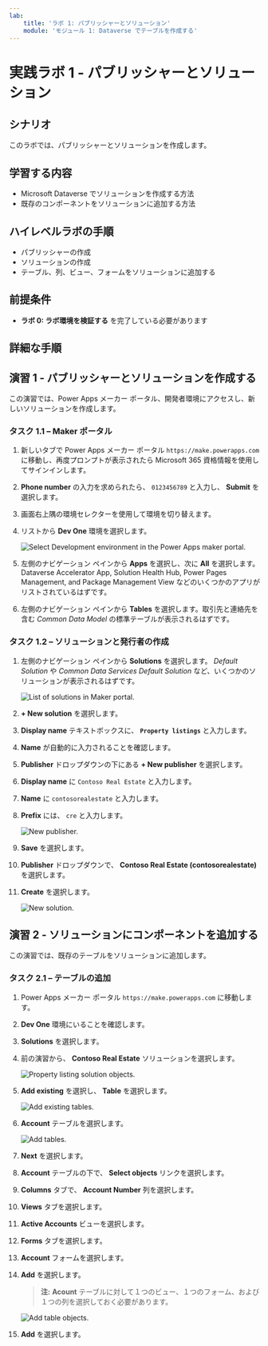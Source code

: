 ```yaml
---
lab:
    title: 'ラボ 1: パブリッシャーとソリューション'
    module: 'モジュール 1: Dataverse でテーブルを作成する'
---
```


# 実践ラボ 1 - パブリッシャーとソリューション

## シナリオ

このラボでは、パブリッシャーとソリューションを作成します。

## 学習する内容

- Microsoft Dataverse でソリューションを作成する方法
- 既存のコンポーネントをソリューションに追加する方法

## ハイレベルラボの手順

- パブリッシャーの作成
- ソリューションの作成
- テーブル、列、ビュー、フォームをソリューションに追加する
  
## 前提条件

- **ラボ 0: ラボ環境を検証する** を完了している必要があります

## 詳細な手順

## 演習 1 - パブリッシャーとソリューションを作成する

この演習では、Power Apps メーカー ポータル、開発者環境にアクセスし、新しいソリューションを作成します。

### タスク 1.1 – Maker ポータル

1. 新しいタブで Power Apps メーカー ポータル `https://make.powerapps.com` に移動し、再度プロンプトが表示されたら Microsoft 365 資格情報を使用してサインインします。

1. **Phone number** の入力を求められたら、 `0123456789` と入力し、 **Submit** を選択します。

1. 画面右上隅の環境セレクターを使用して環境を切り替えます。

1. リストから **Dev One** 環境を選択します。

    ![Select Development environment in the Power Apps maker portal.](../media/select-dev-one-environment.png)

1. 左側のナビゲーション ペインから **Apps** を選択し、次に **All** を選択します。 Dataverse Accelerator App, Solution Health Hub, Power Pages Management, and Package Management View などのいくつかのアプリがリストされているはずです。

1. 左側のナビゲーション ペインから **Tables** を選択します。取引先と連絡先を含む *Common Data Model* の標準テーブルが表示されるはずです。

### タスク 1.2 – ソリューションと発行者の作成

1. 左側のナビゲーション ペインから **Solutions** を選択します。 *Default Solution* や *Common Data Services Default Solution* など、いくつかのソリューションが表示されるはずです。

    ![List of solutions in Maker portal.](../media/solutions-list.png)

1. **+ New solution** を選択します。

1. **Display name** テキストボックスに、 **`Property listings`** と入力します。

1. **Name** が自動的に入力されることを確認します。

1. **Publisher** ドロップダウンの下にある **+ New publisher** を選択します。

1. **Display name** に `Contoso Real Estate` と入力します。

1. **Name** に `contosorealestate` と入力します。

1. **Prefix** には、 `cre` と入力します。

    ![New publisher.](../media/new-publisher.png)

1. **Save** を選択します。

1. **Publisher** ドロップダウンで、 **Contoso Real Estate (contosorealestate)** を選択します。

1. **Create** を選択します。

    ![New solution.](../media/new-solution.png)

## 演習 2 - ソリューションにコンポーネントを追加する

この演習では、既存のテーブルをソリューションに追加します。

### タスク 2.1 – テーブルの追加

1. Power Apps メーカー ポータル `https://make.powerapps.com` に移動します。

1. **Dev One** 環境にいることを確認します。

1. **Solutions** を選択します。

1. 前の演習から、 **Contoso Real Estate** ソリューションを選択します。

    ![Property listing solution objects.](../media/solution-objects.png)

1. **Add existing** を選択し、 **Table** を選択します。

    ![Add existing tables.](../media/add-existing.png)

1. **Account** テーブルを選択します。

    ![Add tables.](../media/add-tables.png)

1. **Next** を選択します。

1. **Account** テーブルの下で、 **Select objects** リンクを選択します。

1. **Columns** タブで、 **Account Number** 列を選択します。

1. **Views** タブを選択します。

1. **Active Accounts** ビューを選択します。

1. **Forms** タブを選択します。

1. **Account** フォームを選択します。

1. **Add** を選択します。

    > **注:** **Acount** テーブルに対して１つのビュー、１つのフォーム、および１つの列を選択しておく必要があります。

    ![Add table objects.](../media/add-objects.png)

1. **Add** を選択します。
